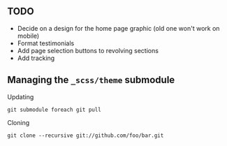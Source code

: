 ## TODO

* Decide on a design for the home page graphic (old one won't work on mobile)
* Format testimonials
* Add page selection buttons to revolving sections
* Add tracking

## Managing the `_scss/theme` submodule

Updating

    git submodule foreach git pull

Cloning

    git clone --recursive git://github.com/foo/bar.git
